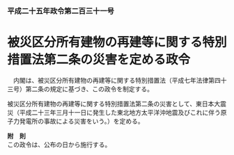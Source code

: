### 平成二十五年政令第二百三十一号  
# 被災区分所有建物の再建等に関する特別措置法第二条の災害を定める政令  
　内閣は、被災区分所有建物の再建等に関する特別措置法（平成七年法律第四十三号）第二条の規定に基づき、この政令を制定する。  
  
被災区分所有建物の再建等に関する特別措置法第二条の災害として、東日本大震災（平成二十三年三月十一日に発生した東北地方太平洋沖地震及びこれに伴う原子力発電所の事故による災害をいう。）を定める。  
  
**附　則**  
この政令は、公布の日から施行する。  
  
